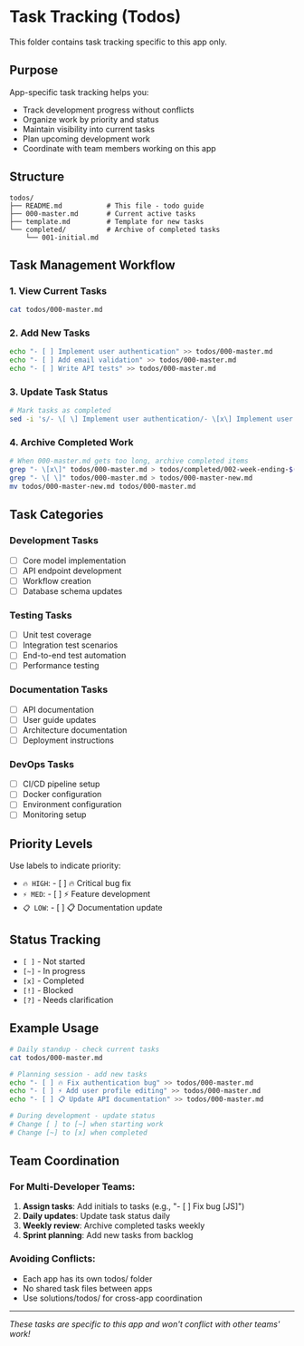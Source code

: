 # Task Tracking (Todos)

This folder contains task tracking specific to this app only.

## Purpose

App-specific task tracking helps you:
- Track development progress without conflicts
- Organize work by priority and status
- Maintain visibility into current tasks
- Plan upcoming development work
- Coordinate with team members working on this app

## Structure

```
todos/
├── README.md           # This file - todo guide
├── 000-master.md       # Current active tasks
├── template.md         # Template for new tasks
└── completed/          # Archive of completed tasks
    └── 001-initial.md
```

## Task Management Workflow

### 1. View Current Tasks
```bash
cat todos/000-master.md
```

### 2. Add New Tasks
```bash
echo "- [ ] Implement user authentication" >> todos/000-master.md
echo "- [ ] Add email validation" >> todos/000-master.md
echo "- [ ] Write API tests" >> todos/000-master.md
```

### 3. Update Task Status
```bash
# Mark tasks as completed
sed -i 's/- \[ \] Implement user authentication/- \[x\] Implement user authentication/' todos/000-master.md
```

### 4. Archive Completed Work
```bash
# When 000-master.md gets too long, archive completed items
grep "- \[x\]" todos/000-master.md > todos/completed/002-week-ending-$(date +%Y-%m-%d).md
grep "- \[ \]" todos/000-master.md > todos/000-master-new.md
mv todos/000-master-new.md todos/000-master.md
```

## Task Categories

### Development Tasks
- [ ] Core model implementation
- [ ] API endpoint development
- [ ] Workflow creation
- [ ] Database schema updates

### Testing Tasks
- [ ] Unit test coverage
- [ ] Integration test scenarios
- [ ] End-to-end test automation
- [ ] Performance testing

### Documentation Tasks
- [ ] API documentation
- [ ] User guide updates
- [ ] Architecture documentation
- [ ] Deployment instructions

### DevOps Tasks
- [ ] CI/CD pipeline setup
- [ ] Docker configuration
- [ ] Environment configuration
- [ ] Monitoring setup

## Priority Levels

Use labels to indicate priority:
- `🔥 HIGH`: - [ ] 🔥 Critical bug fix
- `⚡ MED`: - [ ] ⚡ Feature development  
- `📋 LOW`: - [ ] 📋 Documentation update

## Status Tracking

- `[ ]` - Not started
- `[~]` - In progress
- `[x]` - Completed
- `[!]` - Blocked
- `[?]` - Needs clarification

## Example Usage

```bash
# Daily standup - check current tasks
cat todos/000-master.md

# Planning session - add new tasks
echo "- [ ] 🔥 Fix authentication bug" >> todos/000-master.md
echo "- [ ] ⚡ Add user profile editing" >> todos/000-master.md
echo "- [ ] 📋 Update API documentation" >> todos/000-master.md

# During development - update status
# Change [ ] to [~] when starting work
# Change [~] to [x] when completed
```

## Team Coordination

### For Multi-Developer Teams:
1. **Assign tasks**: Add initials to tasks (e.g., "- [ ] Fix bug [JS]")
2. **Daily updates**: Update task status daily
3. **Weekly review**: Archive completed tasks weekly
4. **Sprint planning**: Add new tasks from backlog

### Avoiding Conflicts:
- Each app has its own todos/ folder
- No shared task files between apps
- Use solutions/todos/ for cross-app coordination

---

*These tasks are specific to this app and won't conflict with other teams' work!*
